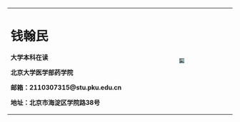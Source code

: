 <table border="0">
  <tr>
    <td width="75%">
      <h1>钱翰民</h1>
      <p><b>大学本科在读</b></p >
      <p><b>北京大学医学部药学院</b></p >
      <p><b>邮箱：2110307315@stu.pku.edu.cn</b></p >
      <p><b>地址：北京市海淀区学院路38号</b></p >
    </td>
    <td width="25%">
      <img src="/huashui.jpg" width="10%">       
    </td>
  </tr>
</table>
